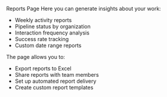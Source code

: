 Reports Page Here you can generate insights about your work:

- Weekly activity reports
- Pipeline status by organization
- Interaction frequency analysis
- Success rate tracking
- Custom date range reports

The page allows you to:

- Export reports to Excel
- Share reports with team members
- Set up automated report delivery
- Create custom report templates